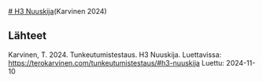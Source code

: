 [# H3 Nuuskija](https://terokarvinen.com/tunkeutumistestaus/#h3-nuuskija)(Karvinen 2024)

## Lähteet

Karvinen, T. 2024. Tunkeutumistestaus. H3 Nuuskija. Luettavissa: https://terokarvinen.com/tunkeutumistestaus/#h3-nuuskija Luettu: 2024-11-10
